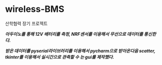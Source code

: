 # wireless-BMS
산학협력 장기 프로젝트

***아두이노를 통해 12V 배터리를 측정, NRF센서를 이용해서 무선으로 데이터를 통신한다.***

***받은 데이터를 pyserial라이브러리를 이용해서 pycharm으로 받아온다음 scatter, tkinter를 이용해서 실시간으로 관측할 수 는 gui를 제작했다.***
